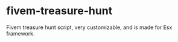 # fivem-treasure-hunt
Fivem treasure hunt script, very customizable, and is made for Esx framework.  
